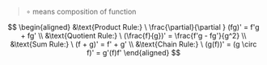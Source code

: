 
> $\circ$ means composition of function

$$
\begin{aligned}
&\text{Product Rule:} \ \frac{\partial}{\partial } (fg)' = f'g + fg'
\\
&\text{Quotient Rule:} \ (\frac{f}{g})' = \frac{f'g - fg'}{g^2}
\\
&\text{Sum Rule:} \ (f + g)' = f' + g'
\\
&\text{Chain Rule:} \ (g(f))' = (g \circ f)' = g'(f)f'
\end{aligned}
$$

